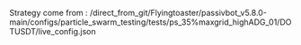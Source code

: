 Strategy come from : /direct_from_git/Flyingtoaster/passivbot_v5.8.0-main/configs/particle_swarm_testing/tests/ps_35%maxgrid_highADG_01/DOTUSDT/live_config.json